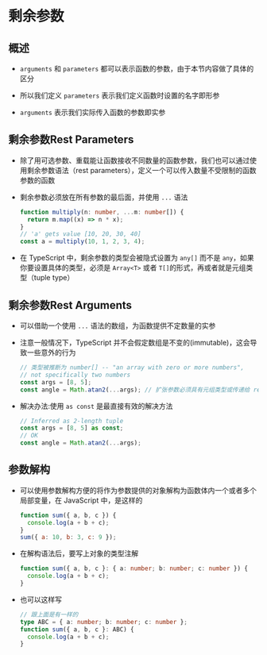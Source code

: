 # 剩余参数

## 概述

  - `arguments` 和 `parameters` 都可以表示函数的参数，由于本节内容做了具体的区分

  - 所以我们定义 `parameters` 表示我们定义函数时设置的名字即形参

  - `arguments` 表示我们实际传入函数的参数即实参

## 剩余参数Rest Parameters

  - 除了用可选参数、重载能让函数接收不同数量的函数参数，我们也可以通过使用剩余参数语法（rest parameters），定义一个可以传入数量不受限制的函数参数的函数

  - 剩余参数必须放在所有参数的最后面，并使用 `...` 语法

    ```typescript
    function multiply(n: number, ...m: number[]) {
      return m.map((x) => n * x);
    }
    // 'a' gets value [10, 20, 30, 40]
    const a = multiply(10, 1, 2, 3, 4);
    ```

  - 在 TypeScript 中，剩余参数的类型会被隐式设置为 `any[]` 而不是 `any`，如果你要设置具体的类型，必须是 `Array<T>` 或者 `T[]`的形式，再或者就是元组类型（tuple type）

## 剩余参数Rest Arguments

  - 可以借助一个使用 `...` 语法的数组，为函数提供不定数量的实参

  - 注意一般情况下，TypeScript 并不会假定数组是不变的(immutable)，这会导致一些意外的行为

    ```typescript
    // 类型被推断为 number[] -- "an array with zero or more numbers",
    // not specifically two numbers
    const args = [8, 5];
    const angle = Math.atan2(...args); // 扩张参数必须具有元组类型或传递给 rest 参数
    ```

  - 解决办法:使用 `as const` 是最直接有效的解决方法

    ```typescript
    // Inferred as 2-length tuple
    const args = [8, 5] as const;
    // OK
    const angle = Math.atan2(...args);
    ```

## 参数解构

  - 可以使用参数解构方便的将作为参数提供的对象解构为函数体内一个或者多个局部变量，在 JavaScript 中，是这样的

    ```javascript
    function sum({ a, b, c }) {
      console.log(a + b + c);
    }
    sum({ a: 10, b: 3, c: 9 });
    ```

  - 在解构语法后，要写上对象的类型注解

    ```typescript
    function sum({ a, b, c }: { a: number; b: number; c: number }) {
      console.log(a + b + c);
    }
    ```

  - 也可以这样写

    ```typescript
    // 跟上面是有一样的
    type ABC = { a: number; b: number; c: number };
    function sum({ a, b, c }: ABC) {
      console.log(a + b + c);
    }
    ```
